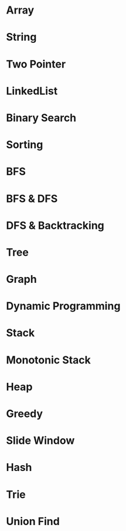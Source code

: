 # Array
# String
# Two Pointer
# LinkedList
# Binary Search
# Sorting
# BFS
# BFS & DFS
# DFS & Backtracking
# Tree
# Graph
# Dynamic Programming
# Stack
# Monotonic Stack
# Heap
# Greedy
# Slide Window
# Hash
# Trie
# Union Find






<!--stackedit_data:
eyJoaXN0b3J5IjpbMzgzODE2Nzk0LDIxODIxMjM0NF19
-->